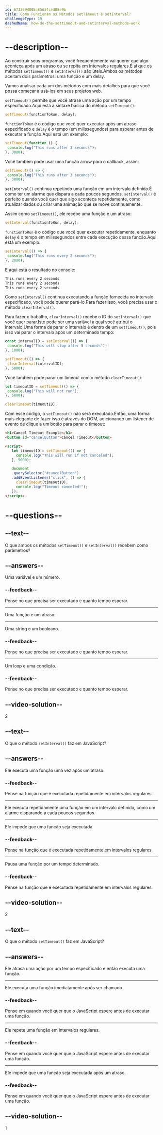 ```yaml
---
id: 6733694805a85d34ced08a9b
title: Como Funcionam os Métodos setTimeout e setInterval?
challengeType: 19
dashedName: how-do-the-settimeout-and-setinterval-methods-work
---
```


# --description--

Ao construir seus programas, você frequentemente vai querer que algo aconteça após um atraso ou se repita em intervalos regulares.É aí que os métodos `setTimeout()` e `setInterval()` são úteis.Ambos os métodos aceitam dois parâmetros: uma função e um delay.

Vamos analisar cada um dos métodos com mais detalhes para que você possa começar a usá-los em seus projetos web. 

`setTimeout()` permite que você atrase uma ação por um tempo especificado.Aqui está a sintaxe básica do método `setTimeout()`:

```js
setTimeout(functionToRun, delay);
```

`functionToRun` é o código que você quer executar após um atraso especificado e `delay` é o tempo (em milissegundos) para esperar antes de executar a função.Aqui está um exemplo:

```js
setTimeout(function () {
 console.log("This runs after 3 seconds");
}, 3000);
```

Você também pode usar uma função arrow para o callback, assim:

```js
setTimeout(() => {
 console.log("This runs after 3 seconds"); 
}, 3000);
```

`setInterval()` continua repetindo uma função em um intervalo definido.É como ter um alarme que dispara a cada poucos segundos. `setInterval()` é perfeito quando você quer que algo aconteça repetidamente, como atualizar dados ou criar uma animação que se move continuamente.

Assim como `setTimeout()`, ele recebe uma função e um atraso:

```js
setInterval(functionToRun, delay);
```

`functionToRun` é o código que você quer executar repetidamente, enquanto `delay` é o tempo em milissegundos entre cada execução dessa função.Aqui está um exemplo:

```js
setInterval(() => {
 console.log("This runs every 2 seconds");
}, 2000);
```

E aqui está o resultado no console:

```md
This runs every 2 seconds
This runs every 2 seconds
This runs every 2 seconds
```

Como `setInterval()` continua executando a função fornecida no intervalo especificado, você pode querer pará-lo.Para fazer isso, você precisa usar o método `clearInterval()`.

Para fazer o trabalho, `clearInterval()` recebe o ID do `setInterval()` que você quer parar.Isto pode ser uma variável à qual você atribui o intervalo.Uma forma de parar o intervalo é dentro de um `setTimeout()`, pois isso vai parar o intervalo após um determinado tempo:

```js
const intervalID = setInterval(() => {
 console.log("This will stop after 5 seconds");
}, 1000);

setTimeout(() => {
 clearInterval(intervalID);
}, 5000);
```

Você também pode parar um timeout com o método `clearTimeout()`:

```js
let timeoutID = setTimeout(() => {
 console.log("This will not run");
}, 5000);

clearTimeout(timeoutID);
```

Com esse código, o `setTimeout()` não será executado.Então, uma forma mais elegante de fazer isso é através do DOM, adicionando um listener de evento de clique a um botão para parar o timeout:

```html
<h1>Cancel Timeout Example</h1>
<button id="cancelButton">Cancel Timeout</button>

<script>
   let timeoutID = setTimeout(() => {
     console.log("This will run if not canceled");
   }, 5000);

   document
   .querySelector("#cancelButton")
   .addEventListener("click", () => {
     clearTimeout(timeoutID);
     console.log("Timeout canceled!");
   });
</script>
```

# --questions--

## --text--

O que ambos os métodos `setTimeout()` e `setInterval()` recebem como parâmetros?

## --answers--

Uma variável e um número.

### --feedback--

Pense no que precisa ser executado e quanto tempo esperar.

---

Uma função e um atraso.

---

Uma string e um booleano.

### --feedback--

Pense no que precisa ser executado e quanto tempo esperar.

---

Um loop e uma condição.

### --feedback--

Pense no que precisa ser executado e quanto tempo esperar.

## --video-solution--

2

## --text--

O que o método `setInterval()` faz em JavaScript?

## --answers--

Ele executa uma função uma vez após um atraso.

### --feedback--

Pense na função que é executada repetidamente em intervalos regulares.

---

Ele executa repetidamente uma função em um intervalo definido, como um alarme disparando a cada poucos segundos.

---

Ele impede que uma função seja executada.

### --feedback--

Pense na função que é executada repetidamente em intervalos regulares.

---

Pausa uma função por um tempo determinado.

### --feedback--

Pense na função que é executada repetidamente em intervalos regulares.

## --video-solution--

2

## --text--

O que o método `setTimeout()` faz em JavaScript?

## --answers--

Ele atrasa uma ação por um tempo especificado e então executa uma função.

---

Ele executa uma função imediatamente após ser chamado.

### --feedback--

Pense em quando você quer que o JavaScript espere antes de executar uma função.

---

Ele repete uma função em intervalos regulares.

### --feedback--

Pense em quando você quer que o JavaScript espere antes de executar uma função.

---

Ele impede que uma função seja executada após um atraso.

### --feedback--

Pense em quando você quer que o JavaScript espere antes de executar uma função.

## --video-solution--

1
